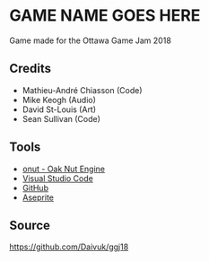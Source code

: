# GAME NAME GOES HERE
Game made for the Ottawa Game Jam 2018

## Credits
- Mathieu-André Chiasson (Code)
- Mike Keogh (Audio)
- David St-Louis (Art)
- Sean Sullivan (Code)

## Tools
- [onut - Oak Nut Engine](https://github.com/Daivuk/onut)
- [Visual Studio Code](https://code.visualstudio.com/)
- [GitHub](https://github.com)
- [Aseprite](https://www.aseprite.org/)

## Source
https://github.com/Daivuk/ggj18
